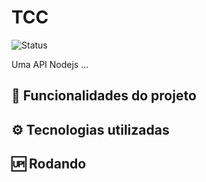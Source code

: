 # TCC

![Status](http://img.shields.io/static/v1?label=STATUS&message=EM%20DESENVOLVIMENTO&color=GREEN&style=for-the-badge)


Uma API Nodejs ...

## :hammer: Funcionalidades do projeto

## :gear: Tecnologias utilizadas

## :up: Rodando
